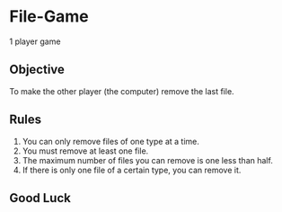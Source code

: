 # File-Game
1 player game

## Objective

To make the other player (the computer) remove the last file.

## Rules

1. You can only remove files of one type at a time.
2. You must remove at least one file.
3. The maximum number of files you can remove is one less than half.
4. If there is only one file of a certain type, you can remove it.

## Good Luck
